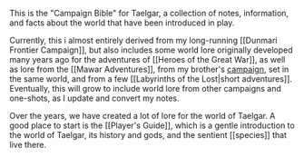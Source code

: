 This is the "Campaign Bible" for Taelgar, a collection of notes, information, and facts about the world that have been introduced in play. 

Currently, this i almost entirely derived from my long-running [[Dunmari Frontier Campaign]], but also includes some world lore originally developed many years ago for the adventures of [[Heroes of the Great War]], as well as lore from the [[Mawar Adventures]], from my brother's [campaign](https://msackton.github.io/taelgar1720/), set in the same world, and from a few [[Labyrinths of the Lost|short adventures]]. Eventually, this will grow to include world lore from other campaigns and one-shots, as I update and convert my notes. 

Over the years, we have created a lot of lore for the world of Taelgar. A good place to start is the [[Player's Guide]], which is a gentle introduction to the world of Taelgar, its history and gods, and the sentient [[species]] that live there. 

